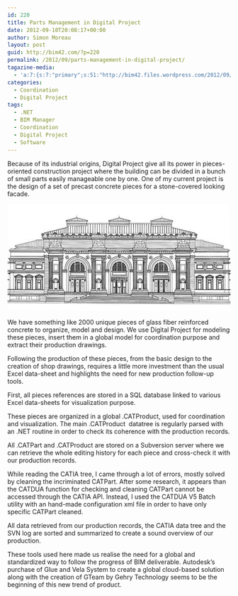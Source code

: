 ```yaml
---
id: 220
title: Parts Management in Digital Project
date: 2012-09-10T20:08:17+00:00
author: Simon Moreau
layout: post
guid: http://bim42.com/?p=220
permalink: /2012/09/parts-management-in-digital-project/
tagazine-media:
  - 'a:7:{s:7:"primary";s:51:"http://bim42.files.wordpress.com/2012/09/facade.jpg";s:6:"images";a:1:{s:51:"http://bim42.files.wordpress.com/2012/09/facade.jpg";a:6:{s:8:"file_url";s:51:"http://bim42.files.wordpress.com/2012/09/facade.jpg";s:5:"width";i:552;s:6:"height";i:264;s:4:"type";s:5:"image";s:4:"area";i:145728;s:9:"file_path";b:0;}}s:6:"videos";a:0:{}s:11:"image_count";i:1;s:6:"author";s:8:"11101104";s:7:"blog_id";s:8:"35202242";s:9:"mod_stamp";s:19:"2012-09-10 20:08:17";}'
categories:
  - Coordination
  - Digital Project
tags:
  - .NET
  - BIM Manager
  - Coordination
  - Digital Project
  - Software
---
```

Because of its industrial origins, Digital Project give all its power in pieces-oriented construction project where the building can be divided in a bunch of small parts easily manageable one by one. One of my current project is the design of a set of precast concrete pieces for a stone-covered looking facade.

![facade](/assets/2012/09/facade.jpg)

We have something like 2000 unique pieces of glass fiber reinforced concrete to organize, model and design. We use Digital Project for modeling these pieces, insert them in a global model for coordination purpose and extract their production drawings.

Following the production of these pieces, from the basic design to the creation of shop drawings, requires a little more investment than the usual Excel data-sheet and highlights the need for new production follow-up tools.

First, all pieces references are stored in a SQL database linked to various Excel data-sheets for visualization purpose.

These pieces are organized in a global .CATProduct, used for coordination and visualization. The main .CATProduct  datatree is regularly parsed with an .NET routine in order to check its coherence with the production records.

All .CATPart and .CATProduct are stored on a Subversion server where we can retrieve the whole editing history for each piece and cross-check it with our production records.
  
While reading the CATIA tree, I came through a lot of errors, mostly solved by cleaning the incriminated CATPart. After some research, it appears than the CATDUA function for checking and cleaning CATPart cannot be accessed through the CATIA API. Instead, I used the CATDUA V5 Batch utility with an hand-made configuration xml file in order to have only specific CATPart cleaned.

All data retrieved from our production records, the CATIA data tree and the SVN log are sorted and summarized to create a sound overview of our production.

These tools used here made us realise the need for a global and standardized way to follow the progress of BIM deliverable. Autodesk’s purchase of Glue and Vela System to create a global cloud-based solution along with the creation of GTeam by Gehry Technology seems to be the beginning of this new trend of product.